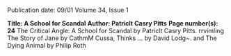 Publication date: 09/01
Volume 34, Issue 1

**Title: A School for Scandal**
**Author: Patriclt Casry Pitts**
**Page number(s): 24**
The Critical Angle: A School for Scandal by Patriclt Casry Pitts.  rrvimling The Story of Jane by CathmM Cussa, Thinks ... by David Lodg~. and The Dying Animal by Philip Roth